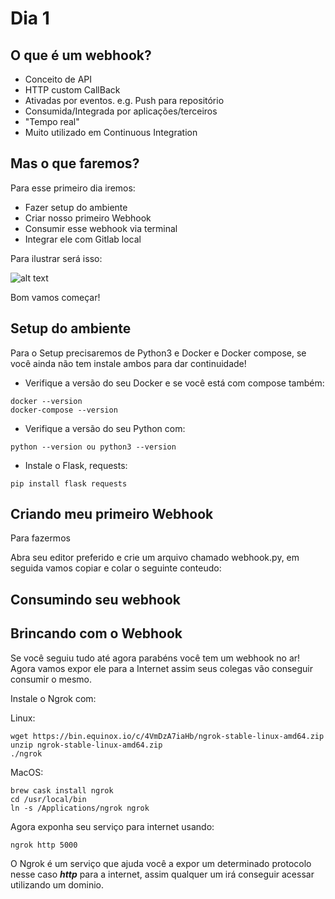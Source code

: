 # Dia 1

## O que é um webhook?

* Conceito de API
* HTTP custom CallBack
* Ativadas por eventos. e.g. Push para repositório
* Consumida/Integrada por aplicações/terceiros
* "Tempo real"
* Muito utilizado em Continuous Integration


## Mas o que faremos?


Para esse primeiro dia iremos:

* Fazer setup do ambiente
* Criar nosso primeiro Webhook
* Consumir esse webhook via terminal
* Integrar ele com Gitlab local



Para ilustrar será isso:


![alt text](https://github.com/rodrigosiviero/webhook-basic-woorkshop/blob/master/images/Dia1.png?raw=true "Webhook")


Bom vamos começar!


## Setup do ambiente


Para o Setup precisaremos de Python3 e Docker e Docker compose, se você ainda não tem instale ambos para dar continuidade!

* Verifique a versão do seu Docker e se você está com compose também:

```
docker --version
docker-compose --version
```
* Verifique a versão do seu Python com:

```
python --version ou python3 --version
```

* Instale o Flask, requests:
  
```
pip install flask requests
```



## Criando meu primeiro Webhook


Para fazermos


Abra seu editor preferido e crie um arquivo chamado webhook.py, em seguida vamos copiar e colar o seguinte conteudo:



## Consumindo seu webhook



## Brincando com o Webhook


Se você seguiu tudo até agora parabéns você tem um webhook no ar! Agora vamos expor ele para a Internet assim seus colegas vão conseguir consumir o mesmo.

Instale o Ngrok com:


Linux:

```
wget https://bin.equinox.io/c/4VmDzA7iaHb/ngrok-stable-linux-amd64.zip
unzip ngrok-stable-linux-amd64.zip
./ngrok
```

MacOS:
```
brew cask install ngrok
cd /usr/local/bin
ln -s /Applications/ngrok ngrok
```


Agora exponha seu serviço para internet usando:


```
ngrok http 5000
```


O Ngrok é um serviço que ajuda você a expor um determinado protocolo nesse caso _**http**_ para a internet, assim qualquer um irá conseguir acessar utilizando um dominio.





